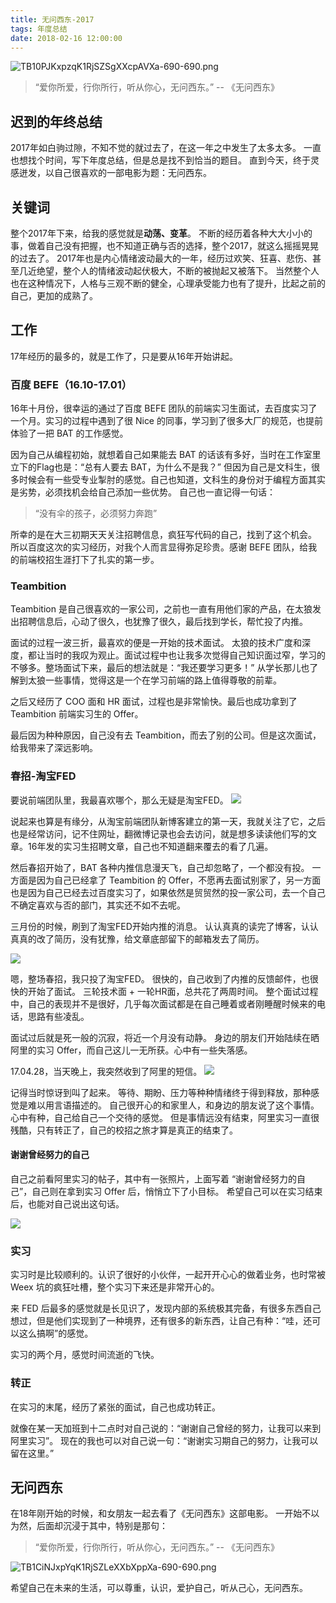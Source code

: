 ```yaml
---
title: 无问西东-2017
tags: 年度总结
date: 2018-02-16 12:00:00
---
```


![TB10PJKxpzqK1RjSZSgXXcpAVXa-690-690.png](https://img.alicdn.com/tfs/TB10PJKxpzqK1RjSZSgXXcpAVXa-690-690.png)

> “爱你所爱，行你所行，听从你心，无问西东。” -- 《无问西东》

## 迟到的年终总结

2017年如白驹过隙，不知不觉的就过去了，在这一年之中发生了太多太多。
一直也想找个时间，写下年度总结，但是总是找不到恰当的题目。
直到今天，终于灵感迸发，以自己很喜欢的一部电影为题：无问西东。

## 关键词

整个2017年下来，给我的感觉就是**动荡、变革**。
不断的经历着各种大大小小的事，做着自己没有把握，也不知道正确与否的选择，整个2017，就这么摇摇晃晃的过去了。
2017年也是内心情绪波动最大的一年，经历过欢笑、狂喜、悲伤、甚至几近绝望，整个人的情绪波动起伏极大，不断的被抛起又被落下。
当然整个人也在这种情况下，人格与三观不断的健全，心理承受能力也有了提升，比起之前的自己，更加的成熟了。

## 工作
17年经历的最多的，就是工作了，只是要从16年开始讲起。

### 百度 BEFE（16.10-17.01）

16年十月份，很幸运的通过了百度 BEFE 团队的前端实习生面试，去百度实习了一个月。实习的过程中遇到了很 Nice 的同事，学习到了很多大厂的规范，也提前体验了一把 BAT 的工作感觉。

因为自己从编程初始，就想着自己如果能去 BAT 的话该有多好，当时在工作室里立下的Flag也是：“总有人要去 BAT，为什么不是我？”
但因为自己是文科生，很多时候会有一些受专业掣肘的感觉。自己也知道，文科生的身份对于编程方面其实是劣势，必须找机会给自己添加一些优势。
自己也一直记得一句话：

> “没有伞的孩子，必须努力奔跑”

所幸的是在大三初期天天关注招聘信息，疯狂写代码的自己，找到了这个机会。
所以百度这次的实习经历，对我个人而言显得弥足珍贵。感谢 BEFE 团队，给我的前端校招生涯打下了扎实的第一步。

### Teambition

Teambition 是自己很喜欢的一家公司，之前也一直有用他们家的产品，在太狼发出招聘信息后，心动了很久，也犹豫了很久，最后找到学长，帮忙投了内推。

面试的过程一波三折，最喜欢的便是一开始的技术面试。
太狼的技术广度和深度，都让当时的我叹为观止。面试过程中也让我多次觉得自己知识面过窄，学习的不够多。整场面试下来，最后的想法就是：“我还要学习更多！”
从学长那儿也了解到太狼一些事情，觉得这是一个在学习前端的路上值得尊敬的前辈。

之后又经历了 COO 面和 HR 面试，过程也是非常愉快。最后也成功拿到了 Teambition 前端实习生的 Offer。

最后因为种种原因，自己没有去 Teambition，而去了别的公司。但是这次面试，给我带来了深远影响。

### 春招-淘宝FED

要说前端团队里，我最喜欢哪个，那么无疑是淘宝FED。
![](http://ipic-666.oss-cn-hangzhou.aliyuncs.com/2018-02-16-140654.png)

说起来也算是有缘分，从淘宝前端团队新博客建立的第一天，我就关注了它，之后也是经常访问，记不住网址，翻微博记录也会去访问，就是想多读读他们写的文章。16年发的实习生招聘文章，自己也不知道翻来覆去的看了几遍。

然后春招开始了，BAT 各种内推信息漫天飞，自己却忽略了，一个都没有投。
一方面是因为自己已经拿了 Teambition 的 Offer，不愿再去面试别家了，另一方面也是因为自己已经去过百度实习了，如果依然是贸贸然的投一家公司，去一个自己不确定喜欢与否的部门，其实还不如不去呢。

三月份的时候，刷到了淘宝FED开始内推的消息。
认认真真的读完了博客，认认真真的改了简历，没有犹豫，给文章底部留下的邮箱发去了简历。

![](http://ipic-666.oss-cn-hangzhou.aliyuncs.com/2018-02-16-141239.jpg)


嗯，整场春招，我只投了淘宝FED。
很快的，自己收到了内推的反馈邮件，也很快的开始了面试。
三轮技术面 + 一轮HR面，总共花了两周时间。
整个面试过程中，自己的表现并不是很好，几乎每次面试都是在自己睡着或者刚睡醒时候来的电话，思路有些凌乱。

面试过后就是死一般的沉寂，将近一个月没有动静。
身边的朋友们开始陆续在晒阿里的实习 Offer，而自己这儿一无所获。心中有一些失落感。

17.04.28，当天晚上，我突然收到了阿里的短信。
![](http://ipic-666.oss-cn-hangzhou.aliyuncs.com/2018-02-16-142338.png)

记得当时惊讶到叫了起来。
等待、期盼、压力等种种情绪终于得到释放，那种感觉是难以用言语描述的。
自己很开心的和家里人，和身边的朋友说了这个事情。
心中有种，自己给自己一个交待的感觉。
但是事情远没有结束，阿里实习一直很残酷，只有转正了，自己的校招之旅才算是真正的结束了。

#### 谢谢曾经努力的自己

自己之前看阿里实习的帖子，其中有一张照片，上面写着 “谢谢曾经努力的自己”，自己则在拿到实习 Offer 后，悄悄立下了小目标。
希望自己可以在实习结束后，也能对自己说出这句话。

![](http://ipic-666.oss-cn-hangzhou.aliyuncs.com/2018-02-16-143216.jpg)

### 实习

实习时是比较顺利的。认识了很好的小伙伴，一起开开心心的做着业务，也时常被 Weex 坑的疯狂吐槽，整个实习下来还是非常开心的。

来 FED 后最多的感觉就是长见识了，发现内部的系统极其完备，有很多东西自己想过，但是他们实现到了一种境界，还有很多的新东西，让自己有种：“哇，还可以这么搞啊”的感觉。

实习的两个月，感觉时间流逝的飞快。

### 转正

在实习的末尾，经历了紧张的面试，自己也成功转正。

就像在某一天加班到十二点时对自己说的：“谢谢自己曾经的努力，让我可以来到阿里实习”。
现在的我也可以对自己说一句：“谢谢实习期自己的努力，让我可以留在这里。”

## 无问西东

在18年刚开始的时候，和女朋友一起去看了《无问西东》这部电影。
一开始不以为然，后面却沉浸于其中，特别是那句：

> “爱你所爱，行你所行，听从你心，无问西东。” -- 《无问西东》

![TB1CiNJxpYqK1RjSZLeXXbXppXa-690-690.png](https://img.alicdn.com/tfs/TB1CiNJxpYqK1RjSZLeXXbXppXa-690-690.png)

希望自己在未来的生活，可以尊重，认识，爱护自己，听从己心，无问西东。
